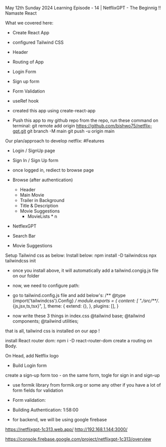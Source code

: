 

May 12th Sunday 2024 
Learning Episode - 14 | NetflixGPT - The Beginnig !!  Namaste React 

What we covered here:
- Create React App
- configured Tailwind CSS
- Header
- Routing of App
- Login Form
- Sign up form
- Form Validation
- useRef hook



- created this app using create-react-app 

- Push this app to my github repo 
 from the repo, run these command on terminal:
 git remote add origin https://github.com/bishwo75/netflix-gpt.git
git branch -M main
git push -u origin main



Our plan/approach to develop netflix:
#Features
- Login / SignUp page
 - Sign In / Sign Up form 
 - once logged in, rediect to browse page

- Browse (after authentication)
  - Header
  - Main Movie
   - Trailer in Background
   - Title & Description
   - Movie Suggestions
     - MovieLists * n 

- NetflexGPT
 - Search Bar
 - Movie Suggestions 

Setup Tailwind css as below: Install below:
npm install -D tailwindcss
npx tailwindcss init
- once you install above, it will automatically add a tailwind.congig.js file on our folder
- now, we need to configure path:
- go to tailwind.config.js file and add below's:
/** @type {import('tailwindcss').Config} */
module.exports = {
  content: [
    "./src/**/*.{js,jsx,ts,tsx}",
  ],
  theme: {
    extend: {},
  },
  plugins: [],
}

- now write these 3 things in index.css
@tailwind base;
@tailwind components;
@tailwind utilities;

that is all, tailwind css is installed on our app !

install React router dom: npm i -D react-router-dom
create a routing on Body. 

On Head, add Netflix logo
- Build Login form 

create a sign-up form too - on the same form, togle for sign in and sign-up
- use formik library from formik.org or some any other if you have a lot of form fields for validation

- Form validation: 

- Building Authentication: 1:58:00 
- for backend, we will be using google firebase


https://netflixgpt-1c313.web.app/
http://192.168.1.144:3000/

https://console.firebase.google.com/project/netflixgpt-1c313/overview

